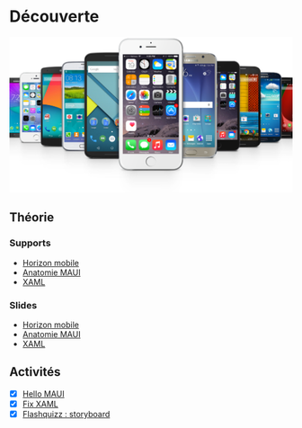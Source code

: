 # Découverte
![mobile.png](assets/mobile.png)

## Théorie

### Supports
- [Horizon mobile](../supports/01-horizon-mobile.md)
- [Anatomie MAUI](../supports/02-anatomie-maui.md)
- [XAML](../supports/03-xaml.md)

### Slides
- [Horizon mobile](../slides/intro/335-01-horizon-mobile.pptx)
- [Anatomie MAUI](../slides/intro/335-02-anatomie-maui.pptx)
- [XAML](../slides/intro/335-03-XAML.pptx)

## Activités

- [X] [Hello MAUI](https://labs.section-inf.ch/codelabs/mobile-hello/index.html?index=..%2F..ict#4)
- [X] [Fix XAML](https://eduvaud-my.sharepoint.com/:b:/r/personal/jonathan_melly_eduvaud_ch/Documents/02-jmy/01-enseignement/Ict/335-AppMobile/b-UnitesEnseignement/01-HelloMaui/activite02-BadXaml-Instructions.pdf?csf=1&web=1&e=iWNxMG)
- [X] [Flashquizz : storyboard](../activites/storyboard/README.md)